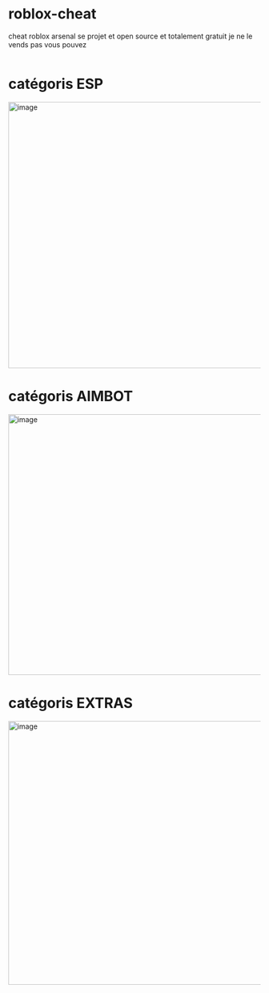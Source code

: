 # roblox-cheat
cheat roblox arsenal se projet et open source et totalement gratuit je ne le vends pas vous pouvez 
```loadstring(game:HttpGet("https://raw.githubusercontent.com/jecrois/roblox-cheat/main/source.lua"))()
```

# catégoris ESP
<img width="528" height="532" alt="image" src="https://github.com/user-attachments/assets/c29a2145-ddb3-4bc4-8a32-a1a784cf4362" />

# catégoris AIMBOT
<img width="520" height="521" alt="image" src="https://github.com/user-attachments/assets/391edfb4-75ab-4712-9e68-6fd0fcf6a46b" />

# catégoris EXTRAS
<img width="525" height="527" alt="image" src="https://github.com/user-attachments/assets/edb7a7e6-d5f2-47cd-9d09-9bcac51128c7" />
